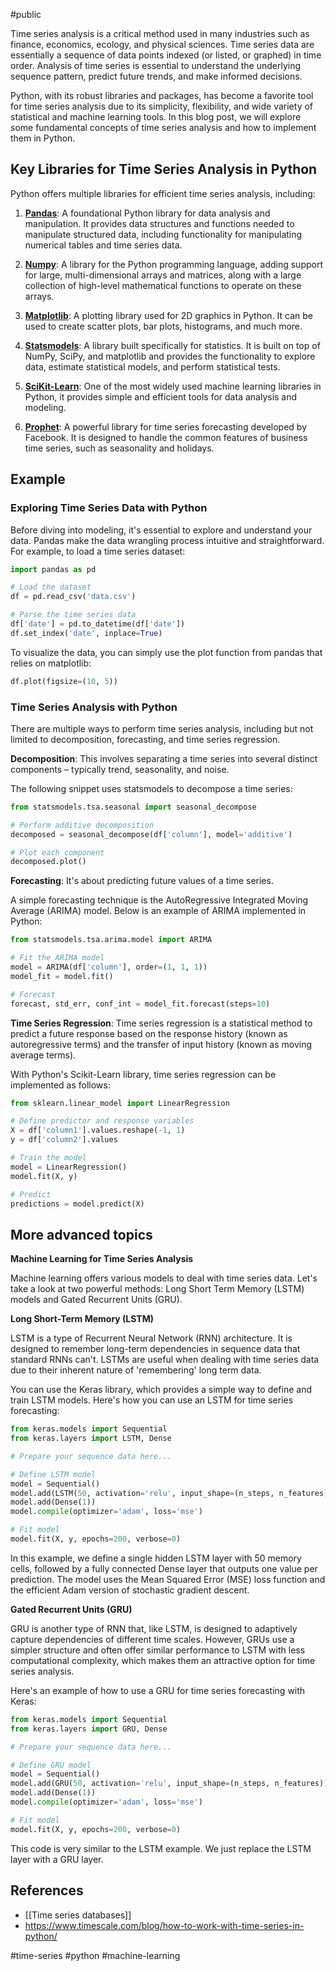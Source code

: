 #public

Time series analysis is a critical method used in many industries such as finance, economics, ecology, and physical sciences. Time series data are essentially a sequence of data points indexed (or listed, or graphed) in time order. Analysis of time series is essential to understand the underlying sequence pattern, predict future trends, and make informed decisions.

Python, with its robust libraries and packages, has become a favorite tool for time series analysis due to its simplicity, flexibility, and wide variety of statistical and machine learning tools. In this blog post, we will explore some fundamental concepts of time series analysis and how to implement them in Python.

## Key Libraries for Time Series Analysis in Python

Python offers multiple libraries for efficient time series analysis, including:

1. **[Pandas](https://pandas.pydata.org/)**: A foundational Python library for data analysis and manipulation. It provides data structures and functions needed to manipulate structured data, including functionality for manipulating numerical tables and time series data.

1. **[Numpy](https://numpy.org/)**: A library for the Python programming language, adding support for large, multi-dimensional arrays and matrices, along with a large collection of high-level mathematical functions to operate on these arrays.

1. **[Matplotlib](https://matplotlib.org/)**: A plotting library used for 2D graphics in Python. It can be used to create scatter plots, bar plots, histograms, and much more.

1. **[Statsmodels](https://www.statsmodels.org/stable/index.html)**: A library built specifically for statistics. It is built on top of NumPy, SciPy, and matplotlib and provides the functionality to explore data, estimate statistical models, and perform statistical tests.

1. **[SciKit-Learn](https://scikit-learn.org/stable/)**: One of the most widely used machine learning libraries in Python, it provides simple and efficient tools for data analysis and modeling.

1. **[Prophet](https://facebook.github.io/prophet/)**: A powerful library for time series forecasting developed by Facebook. It is designed to handle the common features of business time series, such as seasonality and holidays.

## Example

### Exploring Time Series Data with Python

Before diving into modeling, it's essential to explore and understand your data. Pandas make the data wrangling process intuitive and straightforward. For example, to load a time series dataset:

```python
import pandas as pd

# Load the dataset
df = pd.read_csv('data.csv')

# Parse the time series data
df['date'] = pd.to_datetime(df['date'])
df.set_index('date', inplace=True)
```

To visualize the data, you can simply use the plot function from pandas that relies on matplotlib:

```python
df.plot(figsize=(10, 5))
```

### Time Series Analysis with Python

There are multiple ways to perform time series analysis, including but not limited to decomposition, forecasting, and time series regression.

**Decomposition**: This involves separating a time series into several distinct components – typically trend, seasonality, and noise.

The following snippet uses statsmodels to decompose a time series:

```python
from statsmodels.tsa.seasonal import seasonal_decompose

# Perform additive decomposition
decomposed = seasonal_decompose(df['column'], model='additive')

# Plot each component
decomposed.plot()
```

**Forecasting**: It's about predicting future values of a time series.

A simple forecasting technique is the AutoRegressive Integrated Moving Average (ARIMA) model. Below is an example of ARIMA implemented in Python:

```python
from statsmodels.tsa.arima.model import ARIMA

# Fit the ARIMA model
model = ARIMA(df['column'], order=(1, 1, 1))
model_fit = model.fit()

# Forecast
forecast, std_err, conf_int = model_fit.forecast(steps=10)
```

**Time Series Regression**: Time series regression is a statistical method to predict a future response based on the response history (known as autoregressive terms) and the transfer of input history (known as moving average terms).

With Python's Scikit-Learn library, time series regression can be implemented as follows:

```python
from sklearn.linear_model import LinearRegression

# Define predictor and response variables
X = df['column1'].values.reshape(-1, 1)
y = df['column2'].values

# Train the model
model = LinearRegression()
model.fit(X, y)

# Predict
predictions = model.predict(X)
```

## More advanced topics

**Machine Learning for Time Series Analysis**

Machine learning offers various models to deal with time series data. Let's take a look at two powerful methods: Long Short Term Memory (LSTM) models and Gated Recurrent Units (GRU).

**Long Short-Term Memory (LSTM)**

LSTM is a type of Recurrent Neural Network (RNN) architecture. It is designed to remember long-term dependencies in sequence data that standard RNNs can't. LSTMs are useful when dealing with time series data due to their inherent nature of 'remembering' long term data.

You can use the Keras library, which provides a simple way to define and train LSTM models. Here's how you can use an LSTM for time series forecasting:

```python
from keras.models import Sequential
from keras.layers import LSTM, Dense

# Prepare your sequence data here...

# Define LSTM model
model = Sequential()
model.add(LSTM(50, activation='relu', input_shape=(n_steps, n_features)))
model.add(Dense(1))
model.compile(optimizer='adam', loss='mse')

# Fit model
model.fit(X, y, epochs=200, verbose=0)
```

In this example, we define a single hidden LSTM layer with 50 memory cells, followed by a fully connected Dense layer that outputs one value per prediction. The model uses the Mean Squared Error (MSE) loss function and the efficient Adam version of stochastic gradient descent.

**Gated Recurrent Units (GRU)**

GRU is another type of RNN that, like LSTM, is designed to adaptively capture dependencies of different time scales. However, GRUs use a simpler structure and often offer similar performance to LSTM with less computational complexity, which makes them an attractive option for time series analysis.

Here's an example of how to use a GRU for time series forecasting with Keras:

```python
from keras.models import Sequential
from keras.layers import GRU, Dense

# Prepare your sequence data here...

# Define GRU model
model = Sequential()
model.add(GRU(50, activation='relu', input_shape=(n_steps, n_features)))
model.add(Dense(1))
model.compile(optimizer='adam', loss='mse')

# Fit model
model.fit(X, y, epochs=200, verbose=0)
```

This code is very similar to the LSTM example. We just replace the LSTM layer with a GRU layer.

## References

- [[Time series databases]]
- https://www.timescale.com/blog/how-to-work-with-time-series-in-python/

#time-series #python #machine-learning
